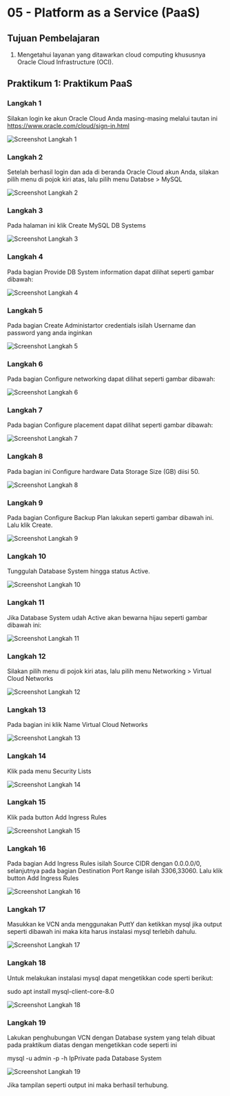 # 05 - Platform as a Service (PaaS)

## Tujuan Pembelajaran

1. Mengetahui layanan yang ditawarkan cloud computing khususnya Oracle Cloud 
Infrastructure (OCI).

##  Praktikum 1: Praktikum PaaS

### Langkah 1
 Silakan login ke akun Oracle Cloud Anda masing-masing melalui tautan ini
 https://www.oracle.com/cloud/sign-in.html

 ![Screenshot Langkah 1](img/dashboard_oracle.png)

### Langkah 2
 Setelah berhasil login dan ada di beranda Oracle Cloud akun Anda, silakan pilih
menu di pojok kiri atas, lalu pilih menu Databse > MySQL

 ![Screenshot Langkah 2](img/01.JPG)

### Langkah 3
Pada halaman ini klik Create MySQL DB Systems

 ![Screenshot Langkah 3](img/02.JPG)

### Langkah 4
Pada bagian Provide DB System information dapat dilihat seperti gambar dibawah:

 ![Screenshot Langkah 4](img/03.JPG) 

### Langkah 5
Pada bagian Create Administartor credentials isilah Username dan password yang anda inginkan

 ![Screenshot Langkah 5](img/04.JPG)

### Langkah 6
Pada bagian Configure networking dapat dilihat seperti gambar dibawah:

 ![Screenshot Langkah 6](img/05.JPG)

### Langkah 7
Pada bagian Configure placement dapat dilihat seperti gambar dibawah:

 ![Screenshot Langkah 7](img/06.JPG)  

### Langkah 8
Pada bagian ini Configure hardware Data Storage Size (GB) diisi 50.

![Screenshot Langkah 8](img/07.JPG)

### Langkah 9
Pada bagian Configure Backup Plan lakukan seperti gambar dibawah ini. Lalu klik Create.

![Screenshot Langkah 9](img/08.JPG)

### Langkah 10
Tunggulah Database System hingga status Active.

![Screenshot Langkah 10](img/09.JPG)

### Langkah 11
Jika Database System udah Active akan bewarna hijau seperti gambar dibawah ini:

![Screenshot Langkah 11](img/10.JPG)

### Langkah 12
Silakan pilih menu di pojok kiri atas, lalu pilih menu Networking > Virtual Cloud Networks

![Screenshot Langkah 12](img/11.JPG)

### Langkah 13
Pada bagian ini klik Name Virtual Cloud Networks

![Screenshot Langkah 13](img/12.JPG)

### Langkah 14
Klik pada menu Security Lists

![Screenshot Langkah 14](img/13.JPG)

### Langkah 15
Klik pada button Add Ingress Rules

![Screenshot Langkah 15](img/14.JPG)

### Langkah 16
Pada bagian Add Ingress Rules isilah Source CIDR dengan 0.0.0.0/0, selanjutnya pada bagian Destination Port Range isilah 3306,33060. Lalu klik button Add Ingress Rules

![Screenshot Langkah 16](img/15.JPG)

### Langkah 17
Masukkan ke VCN anda menggunakan PuttY dan ketikkan mysql jika output seperti dibawah ini maka kita harus instalasi mysql terlebih dahulu.

![Screenshot Langkah 17](img/16.JPG)

### Langkah 18
Untuk melakukan instalasi mysql dapat mengetikkan code sperti berikut:

sudo apt install mysql-client-core-8.0

![Screenshot Langkah 18](img/17.JPG)

### Langkah 19
Lakukan penghubungan VCN dengan Database system yang telah dibuat pada praktikum diatas dengan mengetikkan code seperti ini

mysql -u admin -p -h IpPrivate pada Database System

![Screenshot Langkah 19](img/18.JPG)

Jika tampilan seperti output ini maka berhasil terhubung.




